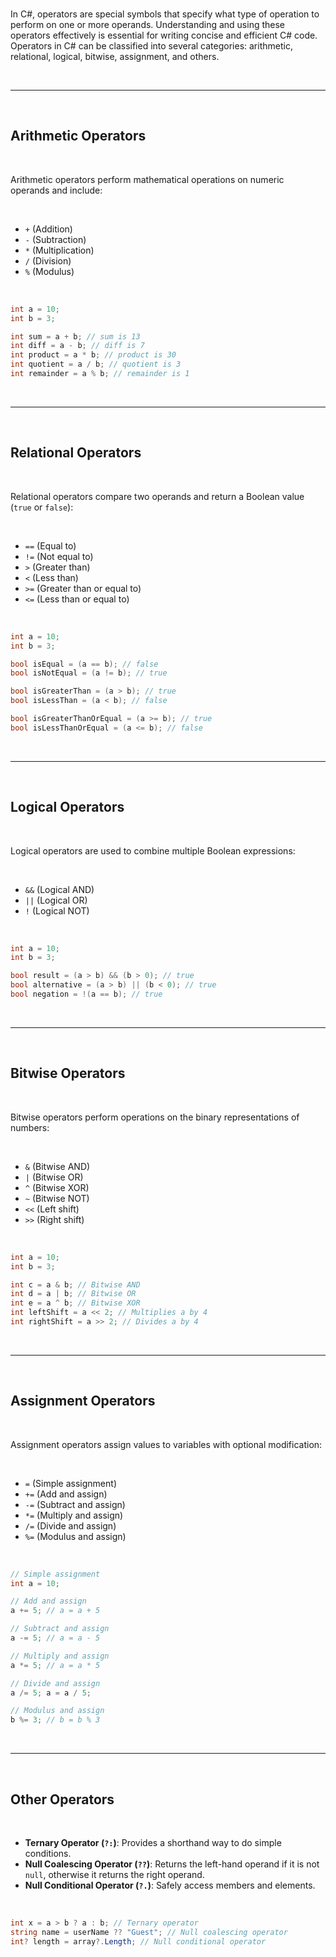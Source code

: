 <br>

In C#, operators are special symbols that specify what type of operation to perform on one or more operands. Understanding and using these operators effectively is essential for writing concise and efficient C# code. Operators in C# can be classified into several categories: arithmetic, relational, logical, bitwise, assignment, and others.

<br>

---

<br>

## Arithmetic Operators

<br>

Arithmetic operators perform mathematical operations on numeric operands and include:

<br>

- `+` (Addition)
- `-` (Subtraction)
- `*` (Multiplication)
- `/` (Division)
- `%` (Modulus)

<br>

```csharp
int a = 10;
int b = 3;

int sum = a + b; // sum is 13
int diff = a - b; // diff is 7
int product = a * b; // product is 30
int quotient = a / b; // quotient is 3
int remainder = a % b; // remainder is 1
```

<br>

---

<br>

## Relational Operators

<br>

Relational operators compare two operands and return a Boolean value (`true` or `false`):

<br>

- `==` (Equal to)
- `!=` (Not equal to)
- `>` (Greater than)
- `<` (Less than)
- `>=` (Greater than or equal to)
- `<=` (Less than or equal to)

<br>

```csharp
int a = 10; 
int b = 3;

bool isEqual = (a == b); // false
bool isNotEqual = (a != b); // true

bool isGreaterThan = (a > b); // true
bool isLessThan = (a < b); // false

bool isGreaterThanOrEqual = (a >= b); // true
bool isLessThanOrEqual = (a <= b); // false
```

<br>

---

<br>

## Logical Operators

<br>

Logical operators are used to combine multiple Boolean expressions:

<br>

- `&&` (Logical AND)
- `||` (Logical OR)
- `!` (Logical NOT)

<br>

```csharp
int a = 10; 
int b = 3;

bool result = (a > b) && (b > 0); // true
bool alternative = (a > b) || (b < 0); // true
bool negation = !(a == b); // true
```

<br>

---

<br>

## Bitwise Operators

<br>

Bitwise operators perform operations on the binary representations of numbers:

<br>

- `&` (Bitwise AND)
- `|` (Bitwise OR)
- `^` (Bitwise XOR)
- `~` (Bitwise NOT)
- `<<` (Left shift)
- `>>` (Right shift)

<br>

```csharp
int a = 10; 
int b = 3;

int c = a & b; // Bitwise AND
int d = a | b; // Bitwise OR
int e = a ^ b; // Bitwise XOR
int leftShift = a << 2; // Multiplies a by 4
int rightShift = a >> 2; // Divides a by 4
```

<br>

---

<br>

## Assignment Operators

<br>

Assignment operators assign values to variables with optional modification:

<br>

- `=` (Simple assignment)
- `+=` (Add and assign)
- `-=` (Subtract and assign)
- `*=` (Multiply and assign)
- `/=` (Divide and assign)
- `%=` (Modulus and assign)

<br>

```csharp
// Simple assignment
int a = 10; 

// Add and assign
a += 5; // a = a + 5

// Subtract and assign
a -= 5; // a = a - 5

// Multiply and assign
a *= 5; // a = a * 5

// Divide and assign
a /= 5; a = a / 5;

// Modulus and assign
b %= 3; // b = b % 3
```

<br>

---

<br>

## Other Operators

<br>

- **Ternary Operator (`?:`)**: Provides a shorthand way to do simple conditions.
- **Null Coalescing Operator (`??`)**: Returns the left-hand operand if it is not `null`, otherwise it returns the right operand.
- **Null Conditional Operator (`?.`)**: Safely access members and elements.

<br>

```csharp
int x = a > b ? a : b; // Ternary operator
string name = userName ?? "Guest"; // Null coalescing operator
int? length = array?.Length; // Null conditional operator
```